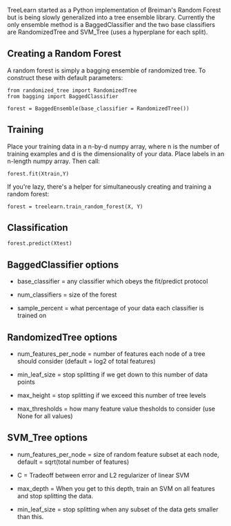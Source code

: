 TreeLearn started as a Python implementation of Breiman's Random Forest 
but is being slowly generalized into a tree ensemble library. Currently 
the only ensemble method is a BaggedClassifier and the two base classifiers
are RandomizedTree and SVM_Tree (uses a hyperplane for each split). 


## Creating a Random Forest

A random forest is simply a bagging ensemble of randomized tree. To construct
these with default parameters:

    from randomized_tree import RandomizedTree
    from bagging import BaggedClassifier
    
    forest = BaggedEnsemble(base_classifier = RandomizedTree())


## Training

Place your training data in a n-by-d numpy array, where n is the number of 
training  examples and d is the dimensionality of your data. 
Place labels in an n-length numpy array. Then call: 

    forest.fit(Xtrain,Y)

If you're lazy, there's a helper for simultaneously creating and training a random forest:

    forest = treelearn.train_random_forest(X, Y)


## Classification

    forest.predict(Xtest)
 

## BaggedClassifier options

 * base_classifier = any classifier which obeys the fit/predict protocol

 * num_classifiers = size of the forest 
 
 * sample_percent = what percentage of your data each classifier is trained on
 
## RandomizedTree options 
    
 * num_features_per_node = number of features each node of a tree should
        consider (default = log2 of total features)
    
 * min_leaf_size = stop splitting if we get down to this number of data points 

 * max_height = stop splitting if we exceed this number of tree levels

 * max_thresholds = how many feature value thesholds to consider (use None for all values)

## SVM_Tree options 
 * num_features_per_node = size of random feature subset at each node, 
        default = sqrt(total number of features)
 * C = Tradeoff between error and L2 regularizer of linear SVM
        
 * max_depth = When you get to this depth, train an SVM on all features 
        and stop splitting the data. 
        
 * min_leaf_size = stop splitting when any subset of the data gets smaller 
        than this. 

